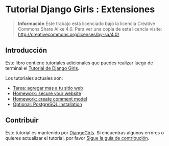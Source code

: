 # Tutorial Django Girls : Extensiones

> **Información** Este trabajo está licenciado bajo la licencia Creative Commons Share Alike 4.0. Para ver una copia de esta licencia visite:
http://creativecommons.org/licenses/by-sa/4.0/

## Introducción

Este libro contiene tutoriales adicionales que puedes realizar luego de terminal el [Tutorial de Django Girls](http://tutorial.djangogirls.org/).

Los tutoriales actuales son:
* [Tarea: agregar mas a tu sitio web](homework/README.md)
* [Homework: secure your website](authentication_authorization/README.md)
* [Homework: create comment model](homework_create_more_models/README.md)
* [Optional: PostgreSQL installation](optional_postgresql_installation/README.md)

## Contribuir

Este tutorial es mantenido por [DjangoGirls](http://djangogirls.org). Si encuentras algunos errores o quieres actualizar el tutorial, por favor [Sigue la guía de contribución](https://github.com/DjangoGirls/tutorial/blob/master/CONTRIBUTING.md).

